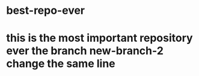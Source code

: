 # best-repo-ever

# this is the most important repository ever the branch new-branch-2 change the same line
